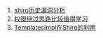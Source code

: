 
1. [shiro历史漏洞分析](https://tttang.com/archive/1645/)
2. [权限绕过思路比较值得学习](https://tttang.com/archive/1592/)
3. [TemplatesImpl在Shiro的利用](https://t.zsxq.com/WX8ey)
   